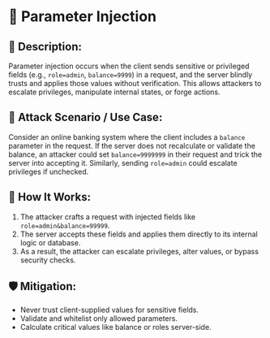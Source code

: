 # 🔹 Parameter Injection

## 📖 Description: 
Parameter injection occurs when the client sends sensitive or privileged fields (e.g., `role=admin`, `balance=9999`) in
a request, and the server blindly trusts and applies those values without verification. This allows attackers to
escalate privileges, manipulate internal states, or forge actions.

## 🧪 Attack Scenario / Use Case: 
Consider an online banking system where the client includes a `balance` parameter in the request. If the server does not
recalculate or validate the balance, an attacker could set `balance=9999999` in their request and trick the server into
accepting it. Similarly, sending `role=admin` could escalate privileges if unchecked.

## 🔬 How It Works:

1. The attacker crafts a request with injected fields like `role=admin&balance=99999`.
2. The server accepts these fields and applies them directly to its internal logic or database.
3. As a result, the attacker can escalate privileges, alter values, or bypass security checks.

## 🛡 Mitigation:

- Never trust client-supplied values for sensitive fields.
- Validate and whitelist only allowed parameters.
- Calculate critical values like balance or roles server-side.

